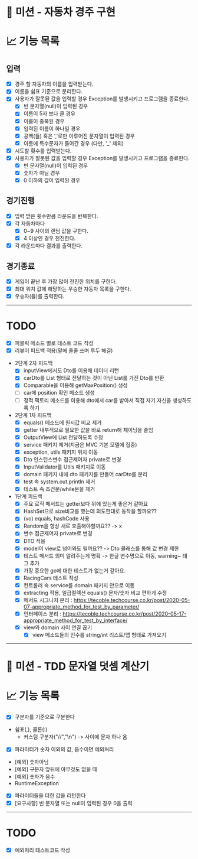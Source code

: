 # 🚀 미션 - 자동차 경주 구현

# 📈 기능 목록

## 입력

- [X]  경주 할 자동차의 이름을 입력받는다.
- [X]  이름을 쉼표 기준으로 분리한다.
- [X]  사용자가 잘못된 값을 입력할 경우 Exception를 발생시키고 프로그램을 종료한다.
   - [X]  빈 문자열(null)이 입력된 경우
   - [X]  이름이 5자 보다 클 경우
   - [X]  이름이 중복된 경우
   - [X]  입력된 이름이 하나일 경우
   - [X]  공백(들) 혹은 ','로만 이루어진 문자열이 입력된 경우
   - [X]  이름에 특수문자가 들어간 경우 (다만, '_' 제외)
- [X]  시도할 횟수를 입력받는다.
- [X]  사용자가 잘못된 값을 입력할 경우 Exception를 발생시키고 프로그램을 종료한다.
   - [X]  빈 문자열(null)이 입력된 경우
   - [X]  숫자가 아닐 경우
   - [X]  0 이하의 값이 입력된 경우

## 경기진행

- [X]  입력 받은 횟수만큼 라운드을 반복한다.
- [X]  각 자동차마다
   - [X]  0~9 사이의 랜덤 값을 구한다.
   - [X]  4 이상인 경우 전진한다.
- [X]  각 라운드마다 결과를 출력한다.

## 경기종료

- [X]  게임이 끝난 후 가장 많이 전진한 위치를 구한다.
- [X]  최대 위치 값에 해당하는 우승한 자동차 목록을 구한다.
- [X]  우승자(들)를 출력한다.

---

# TODO

- [x]  퍼블릭 메소드 별로 테스트 코드 작성
- [x]  리뷰어 피드백 적용(밑에 줄줄 쓰며 투두 해결)
- 2단계 2차 피드백
   - [x]  inputView에서도 Dto를 이용해 데이터 리턴
   - [x]  carDto를 List 형태로 전달하는 것이 아닌 List를 가진 Dto를 반환
   - [x]  Comparable을 이용해 getMaxPosition() 생성
   - [ ]  car에 position 확인 메소드 생성
   - [ ]  정적 팩토리 메소드를 이용해 dto에서 car를 받아서 직접 자기 자신을 생성하도록 하기
- 2단계 1차 피드백
   - [x]  equals() 메소드에 원시값 비교 제거
   - [x]  getter 내부적으로 필요한 값을 바로 return해 체이닝을 줄임
   - [x]  OutputView에 List<carDTO> 전달하도록 수정
   - [x]  service 패키지 제거(지금은 MVC 기본 모델에 집중)
   - [x]  exception, utils 패키지 위치 이동
   - [x]  Dto 인스턴스변수 접근제어자 private로 변경
   - [x]  InputValidator를 Utils 패키지로 이동
   - [x]  domain 패키지 내에 dto 패키지를 만들어 carDto를 분리
   - [x]  test 속 system.out.println 제거
   - [x]  테스트 속 조건문/while문을 제거

- 1단계 피드백
   - [x]  주요 로직 메서드는 getter보다 위에 있는게 좋은거 같아요
   - [x]  HashSet으로 size비교를 했는데 의도한대로 동작을 할까요??
   - [x]  (vo) equals, hashCode 사용
   - [x]  Random을 항상 새로 호출해야할까요?? -> x
   - [x]  변수 접근제어자 private로 변경
   - [x]  DTO 적용
   - [x]  model이 view로 넘어와도 될까요?? -> Dto 클래스를 통해 값 변경 제한
   - [x]  테스트 메서드 의미 알려주는게 명확 -> 한글 변수명으로 이동, warning~ 태그 추가
   - [x]  가장 중요한 go에 대한 테스트가 없는거 같아요.
   - [x]  RacingCars 테스트 작성
   - [x]  컨트롤러 속 service를 domain 패키지 안으로 이동
   - [x]  extracting 적용, 일급컬렉션 equals() 문자/숫자 비교 편하게 수정
   - [x]  메서드 시그니처 분리 : https://tecoble.techcourse.co.kr/post/2020-05-07-appropriate_method_for_test_by_parameter/
   - [x]  인터페이스 분리 : https://tecoble.techcourse.co.kr/post/2020-05-17-appropriate_method_for_test_by_interface/
   - [x]  view와 domain 사이 연결 끊기
      - [x]  view 메소드들의 인수를 string/int 리스트/맵 형태로 가져오기

---

# 🚀 미션 - TDD 문자열 덧셈 계산기

# 📈 기능 목록

- [X]  구분자를 기준으로 구분한다

- 쉼표(,), 콜론(:)
  - 커스텀 구분자("//","\n") -> 사이에 문자 하나 옴

- [X]  파라미터가 숫자 이외의 값, 음수이면 예외처리

- [예외] 숫자아님
- [예외] 구분자 앞뒤에 아무것도 없을 때
- [예외] 숫자가 음수
- RuntimeException

- [X]  파라미터들을 더한 값을 리턴한다
- [X]  [요구사항] 빈 문자열 또는 null이 입력된 경우 0을 출력

---

# TODO

- [X]  예외처리 테스트코드 작성
